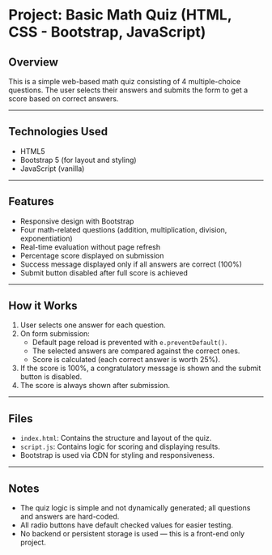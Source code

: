 
# Project: Basic Math Quiz (HTML, CSS - Bootstrap, JavaScript)

## Overview
This is a simple web-based math quiz consisting of 4 multiple-choice questions. The user selects their answers and submits the form to get a score based on correct answers.

---

## Technologies Used
- HTML5
- Bootstrap 5 (for layout and styling)
- JavaScript (vanilla)

---

## Features
- Responsive design with Bootstrap
- Four math-related questions (addition, multiplication, division, exponentiation)
- Real-time evaluation without page refresh
- Percentage score displayed on submission
- Success message displayed only if all answers are correct (100%)
- Submit button disabled after full score is achieved

---

## How it Works
1. User selects one answer for each question.
2. On form submission:
   - Default page reload is prevented with `e.preventDefault()`.
   - The selected answers are compared against the correct ones.
   - Score is calculated (each correct answer is worth 25%).
3. If the score is 100%, a congratulatory message is shown and the submit button is disabled.
4. The score is always shown after submission.

---

## Files
- `index.html`: Contains the structure and layout of the quiz.
- `script.js`: Contains logic for scoring and displaying results.
- Bootstrap is used via CDN for styling and responsiveness.

---

## Notes
- The quiz logic is simple and not dynamically generated; all questions and answers are hard-coded.
- All radio buttons have default checked values for easier testing.
- No backend or persistent storage is used — this is a front-end only project.

